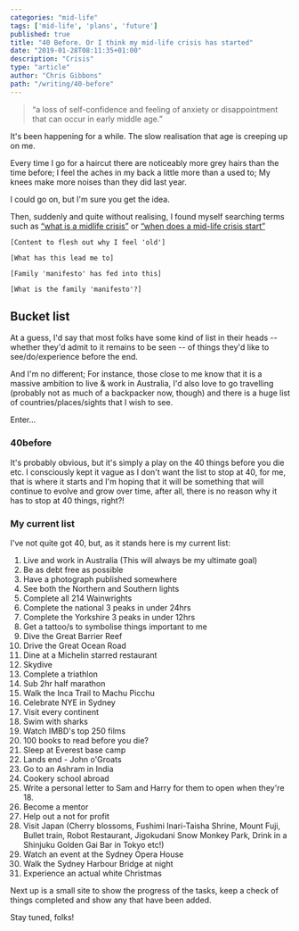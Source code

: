 ```yaml
---
categories: "mid-life"
tags: ['mid-life', 'plans', 'future']
published: true
title: "40 Before. Or I think my mid-life crisis has started"
date: "2019-01-28T08:11:35+01:00"
description: "Crisis"
type: "article"
author: "Chris Gibbons"
path: "/writing/40-before"
---
```


> &ldquo;a loss of self-confidence and feeling of anxiety or disappointment that can occur in early middle age.&rdquo;

It's been happening for a while. The slow realisation that age is creeping up on me.

Every time I go for a haircut there are noticeably more grey hairs than the time before; I feel the aches in my back a little more than a used to; My knees make more noises than they did last year.

I could go on, but I'm sure you get the idea.

Then, suddenly and quite without realising, I found myself searching terms such as [&ldquo;what is a midlife crisis&rdquo;](https://www.google.co.uk/search?safe=off&ei=nxJPXKvBEdOj1fAP6O2-iAE&q=what+is+a+midlife+crisis&oq=what+is+a+mid&gs_l=psy-ab.3.0.0i20i263j0l9.11054.12443..13179...0.0..0.66.690.13......0....1..gws-wiz.......0i71j35i39j0i67j0i131i67j0i131j0i10i67.p36vaDOyC7s) or [&ldquo;when does a mid-life crisis start&rdquo;](https://www.google.co.uk/search?q=when+does+a+mid-life+crisis+start&oq=when+does+a+mid-life+crisis+start&aqs=chrome..69i57j0l4.485j0j1&sourceid=chrome&ie=UTF-8)

```[Content to flesh out why I feel 'old']```

```[What has this lead me to]```

```[Family 'manifesto' has fed into this]```

```[What is the family 'manifesto'?]```

## Bucket list

At a guess, I'd say that most folks have some kind of list in their heads -- whether they'd admit to it remains to be seen -- of things they'd like to see/do/experience before the end.

And I'm no different; For instance, those close to me know that it is a massive ambition to live &amp; work in Australia, I'd also love to go travelling (probably not as much of a backpacker now, though) and there is a huge list of countries/places/sights that I wish to see.

Enter...

### 40before

It's probably obvious, but it's simply a play on the 40 things before you die etc. I consciously kept it vague as I don't want the list to stop at 40, for me, that is where it starts and I'm hoping that it will be something that will continue to evolve and grow over time, after all, there is no reason why it has to stop at 40 things, right?!

### My current list

I've not quite got 40, but, as it stands here is my current list:

1. Live and work in Australia (This will always be my ultimate goal)
2. Be as debt free as possible
3. Have a photograph published somewhere
4. See both the Northern and Southern lights
5. Complete all 214 Wainwrights
6. Complete the national 3 peaks in under 24hrs
7. Complete the Yorkshire 3 peaks in under 12hrs
8. Get a tattoo/s to symbolise things important to me
9. Dive the Great Barrier Reef
10. Drive the Great Ocean Road
11. Dine at a Michelin starred restaurant
12. Skydive
13. Complete a triathlon
14. Sub 2hr half marathon
15. Walk the Inca Trail to Machu Picchu
16. Celebrate NYE in Sydney
17. Visit every continent
18. Swim with sharks
19. Watch IMBD's top 250 films
20. 100 books to read before you die?
21. Sleep at Everest base camp
22. Lands end - John o'Groats
23. Go to an Ashram in India
24. Cookery school abroad
25. Write a personal letter to Sam and Harry for them to open when they're 18.
26. Become a mentor
27. Help out a not for profit
28. Visit Japan (Cherry blossoms, Fushimi Inari-Taisha Shrine, Mount Fuji, Bullet train, Robot Restaurant, Jigokudani Snow Monkey Park, Drink in a Shinjuku Golden Gai Bar in Tokyo etc!)
29. Watch an event at the Sydney Opera House
30. Walk the Sydney Harbour Bridge at night
31. Experience an actual white Christmas

Next up is a small site to show the progress of the tasks, keep a check of things completed and show any that have been added.

Stay tuned, folks!
